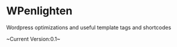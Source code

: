 WPenlighten
===========

Wordpress optimizations and useful template tags and shortcodes



~Current Version:0.1~
